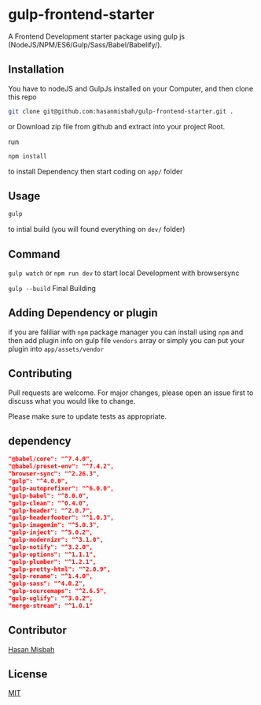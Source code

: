 # gulp-frontend-starter

A Frontend Development starter package using gulp js (NodeJS/NPM/ES6/Gulp/Sass/Babel/Babelify/).

## Installation

You have to  nodeJS and GulpJs installed on your Computer,
and then clone this repo

   ```bash
 git clone git@github.com:hasanmisbah/gulp-frontend-starter.git .
```

or Download zip file from github and extract into your project Root.

run

```bash
npm install
```

to install Dependency then start coding on `app/` folder

## Usage

```bash
gulp
```

to intial build (you will found everything on `dev/` folder)

## Command

`gulp watch` or `npm run dev` to start local Development with browsersync

`gulp --build` Final Building

## Adding Dependency or plugin

if you are faliliar with `npm` package manager you can install using `npm`  and then add plugin info on gulp file `vendors` array or simply you can put your plugin into `app/assets/vendor`

## Contributing

Pull requests are welcome. For major changes, please open an issue first to discuss what you would like to change.

Please make sure to update tests as appropriate.

## dependency

```json
"@babel/core": "^7.4.0",
"@babel/preset-env": "^7.4.2",
"browser-sync": "^2.26.3",
"gulp": "^4.0.0",
"gulp-autoprefixer": "^6.0.0",
"gulp-babel": "^8.0.0",
"gulp-clean": "^0.4.0",
"gulp-header": "^2.0.7",
"gulp-headerfooter": "^1.0.3",
"gulp-imagemin": "^5.0.3",
"gulp-inject": "^5.0.2",
"gulp-modernizr": "^3.1.0",
"gulp-notify": "^3.2.0",
"gulp-options": "^1.1.1",
"gulp-plumber": "^1.2.1",
"gulp-pretty-html": "^2.0.9",
"gulp-rename": "^1.4.0",
"gulp-sass": "^4.0.2",
"gulp-sourcemaps": "^2.6.5",
"gulp-uglify": "^3.0.2",
"merge-stream": "^1.0.1"
```

## Contributor 

[Hasan Misbah](http://twitter.com/hasanmisbah01 "Hasan Misbah")

## License

[MIT](https://choosealicense.com/licenses/mit/)
